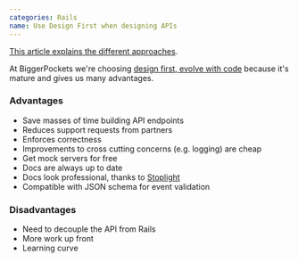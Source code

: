 ```yaml
---
categories: Rails
name: Use Design First when designing APIs
---
```


[This article explains the different approaches](https://apisyouwonthate.com/blog/api-design-first-vs-code-first).

At BiggerPockets we're choosing [design first, evolve with code](https://apisyouwonthate.com/blog/api-design-first-vs-code-first#design-first-evolve-with-code) because it's mature and gives us many advantages.

### Advantages

* Save masses of time building API endpoints
* Reduces support requests from partners
* Enforces correctness
* Improvements to cross cutting concerns (e.g. logging) are cheap
* Get mock servers for free
* Docs are always up to date
* Docs look professional, thanks to [Stoplight](https://stoplight.io/)
* Compatible with JSON schema for event validation

### Disadvantages

* Need to decouple the API from Rails
* More work up front
* Learning curve
